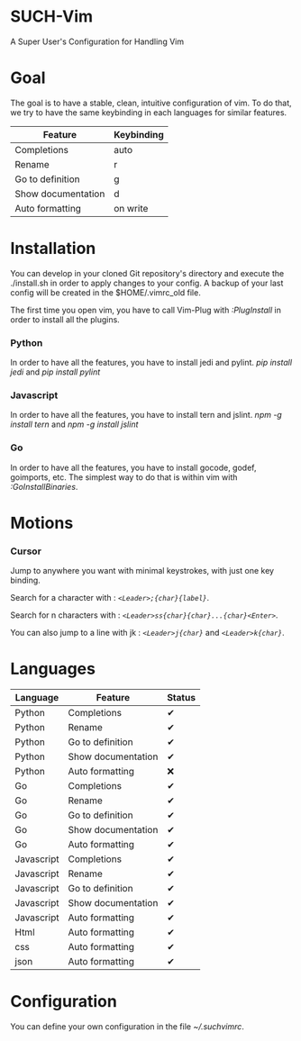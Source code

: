 # SUCH-Vim
A Super User's Configuration for Handling Vim

# Goal

The goal is to have a stable, clean, intuitive configuration of vim.
To do that, we try to have the same keybinding in each languages for similar features.

|Feature|Keybinding|
|---|---|
|Completions|auto|
|Rename|<leader>r|
|Go to definition|<leader>g|
|Show documentation|<leader>d|
|Auto formatting|on write|

# Installation
You can develop in your cloned Git repository's directory and execute the ./install.sh in order to apply changes to your config. A backup of your last config will be created in the $HOME/.vimrc_old file.

The first time you open vim, you have to call Vim-Plug with *:PlugInstall* in order to install all the plugins.

### Python

In order to have all the features, you have to install jedi and pylint.
*pip install jedi* and *pip install pylint*

### Javascript

In order to have all the features, you have to install tern and jslint.
*npm -g install tern* and *npm -g install jslint*

### Go

In order to have all the features, you have to install gocode, godef, goimports, etc.
The simplest way to do that is within vim with *:GoInstallBinaries*.

# Motions

### Cursor

Jump to anywhere you want with minimal keystrokes, with just one key binding.

Search for a character with : *`<Leader>;{char}{label}`*.

Search for n characters with : *`<Leader>ss{char}{char}...{char}<Enter>`*.

You can also jump to a line with jk : *`<Leader>j{char}`* and  *`<Leader>k{char}`*.

# Languages
|Language|Feature|Status|
|---|---|---|
|Python|Completions|&#10004;|
|Python|Rename|&#10004;|
|Python|Go to definition|&#10004;|
|Python|Show documentation|&#10004;|
|Python|Auto formatting|&#10060;|
|Go|Completions|&#10004;|
|Go|Rename|&#10004;|
|Go|Go to definition|&#10004;|
|Go|Show documentation|&#10004;|
|Go|Auto formatting|&#10004;|
|Javascript|Completions|&#10004;|
|Javascript|Rename|&#10004;|
|Javascript|Go to definition|&#10004;|
|Javascript|Show documentation|&#10004;|
|Javascript|Auto formatting|&#10004;|
|Html|Auto formatting|&#10004;|
|css|Auto formatting|&#10004;|
|json|Auto formatting|&#10004;|

# Configuration

You can define your own configuration in the file *~/.suchvimrc*.
